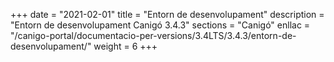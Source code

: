+++
date        = "2021-02-01"
title       = "Entorn de desenvolupament"
description = "Entorn de desenvolupament Canigó 3.4.3"
sections    = "Canigó"
enllac		= "/canigo-portal/documentacio-per-versions/3.4LTS/3.4.3/entorn-de-desenvolupament/"
weight		= 6
+++
